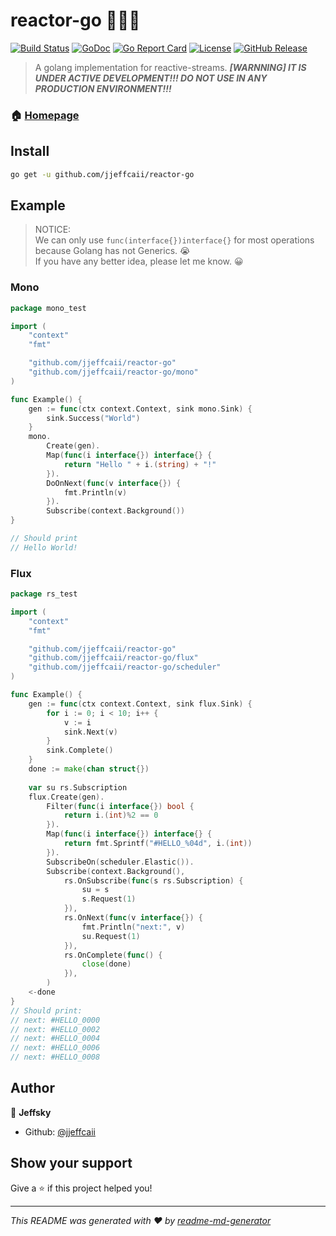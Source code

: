 # reactor-go 🚀🚀🚀

[![Build Status](https://travis-ci.com/jjeffcaii/reactor-go.svg?branch=master)](https://travis-ci.com/jjeffcaii/reactor-go)
[![GoDoc](https://godoc.org/github.com/jjeffcaii/reactor-go?status.svg)](https://godoc.org/github.com/jjeffcaii/reactor-go)
[![Go Report Card](https://goreportcard.com/badge/github.com/jjeffcaii/reactor-go)](https://goreportcard.com/report/github.com/jjeffcaii/reactor-go)
[![License](https://img.shields.io/github/license/jjeffcaii/reactor-go.svg)](https://github.com/jjeffcaii/reactor-go/blob/master/LICENSE)
[![GitHub Release](https://img.shields.io/github/release-pre/jjeffcaii/reactor-go.svg)](https://github.com/jjeffcaii/reactor-go/releases)

> A golang implementation for reactive-streams. ***[WARNNING] IT IS UNDER ACTIVE DEVELOPMENT!!! DO NOT USE IN ANY PRODUCTION ENVIRONMENT!!!***

### 🏠 [Homepage](https://github.com/jjeffcaii/reactor-go)

## Install

```sh
go get -u github.com/jjeffcaii/reactor-go
```

## Example

> NOTICE:
<br> We can only use `func(interface{})interface{}` for most operations because Golang has not Generics. 😭
<br> If you have any better idea, please let me know. 😀

### Mono
```go
package mono_test

import (
	"context"
	"fmt"

	"github.com/jjeffcaii/reactor-go"
	"github.com/jjeffcaii/reactor-go/mono"
)

func Example() {
	gen := func(ctx context.Context, sink mono.Sink) {
		sink.Success("World")
	}
	mono.
		Create(gen).
		Map(func(i interface{}) interface{} {
			return "Hello " + i.(string) + "!"
		}).
		DoOnNext(func(v interface{}) {
			fmt.Println(v)
		}).
		Subscribe(context.Background())
}

// Should print
// Hello World!

```

### Flux
```go
package rs_test

import (
	"context"
	"fmt"

	"github.com/jjeffcaii/reactor-go"
	"github.com/jjeffcaii/reactor-go/flux"
	"github.com/jjeffcaii/reactor-go/scheduler"
)

func Example() {
	gen := func(ctx context.Context, sink flux.Sink) {
		for i := 0; i < 10; i++ {
			v := i
			sink.Next(v)
		}
		sink.Complete()
	}
	done := make(chan struct{})
	
	var su rs.Subscription
	flux.Create(gen).
		Filter(func(i interface{}) bool {
			return i.(int)%2 == 0
		}).
		Map(func(i interface{}) interface{} {
			return fmt.Sprintf("#HELLO_%04d", i.(int))
		}).
		SubscribeOn(scheduler.Elastic()).
		Subscribe(context.Background(),
			rs.OnSubscribe(func(s rs.Subscription) {
				su = s
				s.Request(1)
			}),
			rs.OnNext(func(v interface{}) {
				fmt.Println("next:", v)
				su.Request(1)
			}),
			rs.OnComplete(func() {
				close(done)
			}),
		)
	<-done
}
// Should print:
// next: #HELLO_0000
// next: #HELLO_0002
// next: #HELLO_0004
// next: #HELLO_0006
// next: #HELLO_0008
```

## Author

👤 **Jeffsky**

* Github: [@jjeffcaii](https://github.com/jjeffcaii)

## Show your support

Give a ⭐️ if this project helped you!

***
_This README was generated with ❤️ by [readme-md-generator](https://github.com/kefranabg/readme-md-generator)_
